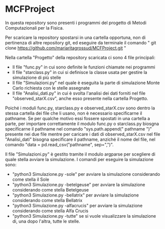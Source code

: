 # MCFProject
In questa repository sono presenti i programmi del progetto di Metodi Computazionali per la Fisica.

Per scaricare la repository spostarsi in una cartella opportuna, non di pertinenza di altre repository git, ed eseguire da terminale il comando " git clone https://github.com/mariaritagrossud/MCFProject.git "

Nella cartella "Progetto" della repository scaricata ci sono 4 file principali:
- Il file "func.py" in cui sono definite le funzioni chiamate nei programmi 
- Il file "starclass.py" in cui si definisce la classe usata per gestire la simulazione di più stelle
- Il file  "Simulazioni.py" nel quale è eseguita la parte di simulazione Monte Carlo richiesta con le stelle assegnate
- Il file "Analisi_dati.py" in cui è svolta l'analisi dei dati forniti nel file "observed_starX.csv", anche esso presente nella cartella Progetto.

Poiché i moduli func.py, starclass.py e observed_starX.csv sono dentro la stessa cartella dei file che li usano, non è necessario specificarne il pathname. 
Se per qualche motivo essi fossere spostati in una cartella a parte, per importare correttamente il modulo func.py o starclass.py biosgna specificarne il pathname nel comando "sys.path.append(" pathname ")" presente nei due file mentre per caricare i dati di observed_starX.csv nel file "Analisi_dati" bisogna specificare il pathname, anziché il nome del file, nel comando "data = pd.read_csv("pathname", sep=",")".

Il file "Simulazioni.py" è gestito  tramite il modulo argparse per scegliere di quale stella avviare la simulazione. I comandi per eseguire la simulazione sono:
- "python3 Simulazione.py -sole" per avviare la simulazione considerando come stella il Sole
- "python3 Simulazione.py -betelgeuse" per avviare la simulazione considerando come stella Betelgeuse
- "python3 Simulazione.py -bellatrix" per avviare la simulazione considerando come stella Bellatrix
- "python3 Simulazione.py -alfacrucis" per avviare la simulazione considerando come stella Alfa Crucis
- "python3 Simulazione.py -tutte" se si vuole visualizzare la simulazione di, una dopo l'altra, tutte le stelle.
